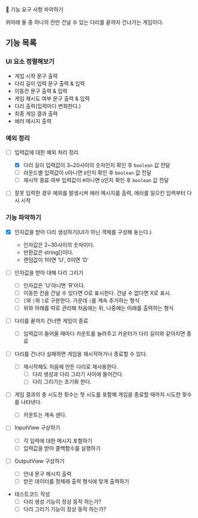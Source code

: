 🚀 기능 요구 사항 파악하기

위아래 둘 중 하나의 칸만 건널 수 있는 다리를 끝까지 건너가는 게임이다.

## 기능 목록

### UI 요소 정렬해보기

- 게임 시작 문구 출력
- 다리 길이 입력 문구 출력 & 입력
- 이동칸 문구 출력 & 입력
- 게임 재시도 여부 문구 출력 & 입력
- 다리 출력(입력마다 변화한다.)
- 최종 게임 결과 출력
- 에러 메시지 출력

### 예외 정리

- [ ] 입력값에 대한 예외 처리 정리

  - [x] 다리 길이 입력값이 3~20사이의 숫자인지 확인 후 `boolean` 값 전달
  - [ ] 라운드별 입력값이 `U`아니면 `D`인지 확인 후 `boolean` 값 전달
  - [ ] 재시작 종료 여부 입력값이 `R`아니면 `Q`인지 확인 후 `boolean` 값 전달

- [ ] 잘못 입력한 경우 예외를 발생시켜 에러 메시지를 출력, 에러를 일으킨 입력부터 다시 시작

### 기능 파악하기

- [x] 인자값을 받아 다리 생성하기(UI가 아닌 객체를 구성해 놓는다.)

  - 인자값은 2~30사이의 숫자이다.
  - 반환값은 string[]이다.
  - 랜덤값이 1이면 'U', 0이면 'D'

- [ ] 인자값을 받아 대해 다리 그리기

  - [ ] 인자값은 'U'아니면 'R'이다.
  - [ ] 이동한 칸을 건널 수 있다면 O로 표시한다. 건널 수 없다면 X로 표시.
  - [ ] `[`와 `|`와 `]`로 구분한다. 가운데 `|`를 계속 추가하는 형식
  - [ ] 위와 아래를 따로 관리해 처음에는 위, 나중에는 아래를 출력하는 형식

- [ ] 다리를 끝까지 건너면 게임이 종료

  - [ ] 입력값이 들어올 때마다 카운트를 늘려주고 카운터가 다리 길이와 같아지면 종료

- [ ] 다리를 건너다 실패하면 게임을 재시작하거나 종료할 수 있다.

  - [ ] 재시작해도 처음에 만든 다리로 재사용한다.
    - [ ] 다리 생성과 다리 그리기 사이에 들어간다.
    - [ ] 다리 그리기는 초기화 한다.

- [ ] 게임 결과의 총 시도한 횟수는 첫 시도를 포함해 게임을 종료할 때까지 시도한 횟수를 나타낸다.

  - [ ] 카운트는 계속 센다.

- [ ] InputView 구상하기

  - [ ] 각 입력에 대한 메시지 포함하기
  - [ ] 입력값을 받아 콜백함수를 실행하기

- [ ] OutputView 구상하기

  - [ ] 안내 문구 메시지 출력
  - [ ] 받은 데이터를 정제래 출력 형식에 맞게 출력하기

- 테스트코드 작성
  - [ ] 다리 생성 기능이 정상 동작 하는가?
  - [ ] 다리 그리기 기능이 정상 동작 하는가?
